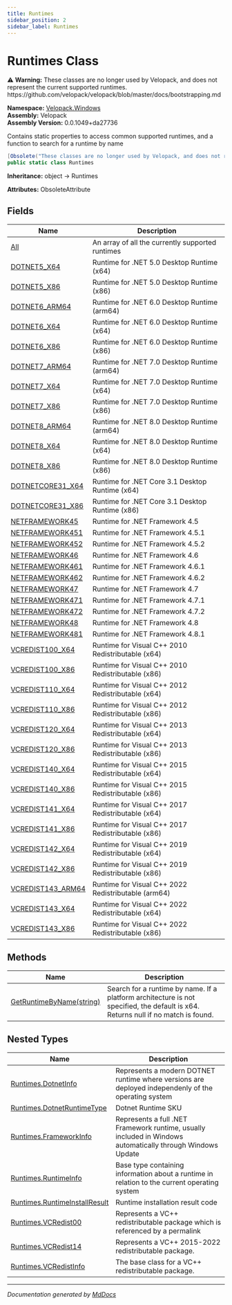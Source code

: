 ```yaml
---
title: Runtimes
sidebar_position: 2
sidebar_label: Runtimes
---
```

<!--  
  <auto-generated>   
    The contents of this file were generated by a tool.  
    Changes to this file may be list if the file is regenerated  
  </auto-generated>   
-->

# Runtimes Class

⚠️ **Warning:** These classes are no longer used by Velopack, and does not represent the current supported runtimes. https:\/\/github.com\/velopack\/velopack\/blob\/master\/docs\/bootstrapping.md

**Namespace:** [Velopack.Windows](../index.md)  
**Assembly:** Velopack  
**Assembly Version:** 0.0.1049+da27736

Contains static properties to access common supported runtimes, and a function to search for a runtime by name

```csharp
[Obsolete("These classes are no longer used by Velopack, and does not represent the current supported runtimes. https://github.com/velopack/velopack/blob/master/docs/bootstrapping.md")]
public static class Runtimes
```

**Inheritance:** object → Runtimes

**Attributes:** ObsoleteAttribute

## Fields

| Name                                              | Description                                           |
| ------------------------------------------------- | ----------------------------------------------------- |
| [All](fields/All.md)                              |  An array of all the currently supported runtimes     |
| [DOTNET5\_X64](fields/DOTNET5_X64.md)             |  Runtime for .NET 5.0 Desktop Runtime (x64)           |
| [DOTNET5\_X86](fields/DOTNET5_X86.md)             |  Runtime for .NET 5.0 Desktop Runtime (x86)           |
| [DOTNET6\_ARM64](fields/DOTNET6_ARM64.md)         |  Runtime for .NET 6.0 Desktop Runtime (arm64)         |
| [DOTNET6\_X64](fields/DOTNET6_X64.md)             |  Runtime for .NET 6.0 Desktop Runtime (x64)           |
| [DOTNET6\_X86](fields/DOTNET6_X86.md)             |  Runtime for .NET 6.0 Desktop Runtime (x86)           |
| [DOTNET7\_ARM64](fields/DOTNET7_ARM64.md)         |  Runtime for .NET 7.0 Desktop Runtime (arm64)         |
| [DOTNET7\_X64](fields/DOTNET7_X64.md)             |  Runtime for .NET 7.0 Desktop Runtime (x64)           |
| [DOTNET7\_X86](fields/DOTNET7_X86.md)             |  Runtime for .NET 7.0 Desktop Runtime (x86)           |
| [DOTNET8\_ARM64](fields/DOTNET8_ARM64.md)         |  Runtime for .NET 8.0 Desktop Runtime (arm64)         |
| [DOTNET8\_X64](fields/DOTNET8_X64.md)             |  Runtime for .NET 8.0 Desktop Runtime (x64)           |
| [DOTNET8\_X86](fields/DOTNET8_X86.md)             |  Runtime for .NET 8.0 Desktop Runtime (x86)           |
| [DOTNETCORE31\_X64](fields/DOTNETCORE31_X64.md)   |  Runtime for .NET Core 3.1 Desktop Runtime (x64)      |
| [DOTNETCORE31\_X86](fields/DOTNETCORE31_X86.md)   |  Runtime for .NET Core 3.1 Desktop Runtime (x86)      |
| [NETFRAMEWORK45](fields/NETFRAMEWORK45.md)        |  Runtime for .NET Framework 4.5                       |
| [NETFRAMEWORK451](fields/NETFRAMEWORK451.md)      |  Runtime for .NET Framework 4.5.1                     |
| [NETFRAMEWORK452](fields/NETFRAMEWORK452.md)      |  Runtime for .NET Framework 4.5.2                     |
| [NETFRAMEWORK46](fields/NETFRAMEWORK46.md)        |  Runtime for .NET Framework 4.6                       |
| [NETFRAMEWORK461](fields/NETFRAMEWORK461.md)      |  Runtime for .NET Framework 4.6.1                     |
| [NETFRAMEWORK462](fields/NETFRAMEWORK462.md)      |  Runtime for .NET Framework 4.6.2                     |
| [NETFRAMEWORK47](fields/NETFRAMEWORK47.md)        |  Runtime for .NET Framework 4.7                       |
| [NETFRAMEWORK471](fields/NETFRAMEWORK471.md)      |  Runtime for .NET Framework 4.7.1                     |
| [NETFRAMEWORK472](fields/NETFRAMEWORK472.md)      |  Runtime for .NET Framework 4.7.2                     |
| [NETFRAMEWORK48](fields/NETFRAMEWORK48.md)        |  Runtime for .NET Framework 4.8                       |
| [NETFRAMEWORK481](fields/NETFRAMEWORK481.md)      |  Runtime for .NET Framework 4.8.1                     |
| [VCREDIST100\_X64](fields/VCREDIST100_X64.md)     |  Runtime for Visual C++ 2010 Redistributable (x64)    |
| [VCREDIST100\_X86](fields/VCREDIST100_X86.md)     |  Runtime for Visual C++ 2010 Redistributable (x86)    |
| [VCREDIST110\_X64](fields/VCREDIST110_X64.md)     |  Runtime for Visual C++ 2012 Redistributable (x64)    |
| [VCREDIST110\_X86](fields/VCREDIST110_X86.md)     |  Runtime for Visual C++ 2012 Redistributable (x86)    |
| [VCREDIST120\_X64](fields/VCREDIST120_X64.md)     |  Runtime for Visual C++ 2013 Redistributable (x64)    |
| [VCREDIST120\_X86](fields/VCREDIST120_X86.md)     |  Runtime for Visual C++ 2013 Redistributable (x86)    |
| [VCREDIST140\_X64](fields/VCREDIST140_X64.md)     |  Runtime for Visual C++ 2015 Redistributable (x64)    |
| [VCREDIST140\_X86](fields/VCREDIST140_X86.md)     |  Runtime for Visual C++ 2015 Redistributable (x86)    |
| [VCREDIST141\_X64](fields/VCREDIST141_X64.md)     |  Runtime for Visual C++ 2017 Redistributable (x64)    |
| [VCREDIST141\_X86](fields/VCREDIST141_X86.md)     |  Runtime for Visual C++ 2017 Redistributable (x86)    |
| [VCREDIST142\_X64](fields/VCREDIST142_X64.md)     |  Runtime for Visual C++ 2019 Redistributable (x64)    |
| [VCREDIST142\_X86](fields/VCREDIST142_X86.md)     |  Runtime for Visual C++ 2019 Redistributable (x86)    |
| [VCREDIST143\_ARM64](fields/VCREDIST143_ARM64.md) |  Runtime for Visual C++ 2022 Redistributable (arm64)  |
| [VCREDIST143\_X64](fields/VCREDIST143_X64.md)     |  Runtime for Visual C++ 2022 Redistributable (x64)    |
| [VCREDIST143\_X86](fields/VCREDIST143_X86.md)     |  Runtime for Visual C++ 2022 Redistributable (x86)    |

## Methods

| Name                                                    | Description                                                                                                                        |
| ------------------------------------------------------- | ---------------------------------------------------------------------------------------------------------------------------------- |
| [GetRuntimeByName(string)](methods/GetRuntimeByName.md) | Search for a runtime by name. If a platform architecture is not specified, the default is x64. Returns null if no match is found.  |

## Nested Types

| Name                                                           | Description                                                                                                  |
| -------------------------------------------------------------- | ------------------------------------------------------------------------------------------------------------ |
| [Runtimes.DotnetInfo](DotnetInfo/index.md)                     |  Represents a modern DOTNET runtime where versions are deployed independenly of the operating system         |
| [Runtimes.DotnetRuntimeType](DotnetRuntimeType/index.md)       |  Dotnet Runtime SKU                                                                                          |
| [Runtimes.FrameworkInfo](FrameworkInfo/index.md)               |  Represents a full .NET Framework runtime, usually included in Windows automatically through Windows Update  |
| [Runtimes.RuntimeInfo](RuntimeInfo/index.md)                   |  Base type containing information about a runtime in relation to the current operating system                |
| [Runtimes.RuntimeInstallResult](RuntimeInstallResult/index.md) |  Runtime installation result code                                                                            |
| [Runtimes.VCRedist00](VCRedist00/index.md)                     |  Represents a VC++ redistributable package which is referenced by a permalink                                |
| [Runtimes.VCRedist14](VCRedist14/index.md)                     |  Represents a VC++ 2015\-2022 redistributable package.                                                       |
| [Runtimes.VCRedistInfo](VCRedistInfo/index.md)                 |  The base class for a VC++ redistributable package.                                                          |

___

*Documentation generated by [MdDocs](https://github.com/ap0llo/mddocs)*
